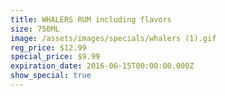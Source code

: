 ```yaml
---
title: WHALERS RUM including flavors
size: 750ML
image: /assets/images/specials/whalers (1).gif
reg_price: $12.99
special_price: $9.99
expiration_date: 2016-06-15T00:00:00.000Z
show_special: true
---
```



